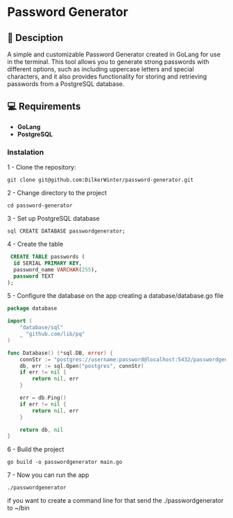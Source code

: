 # Password Generator

## 📖 Desciption


A simple and customizable Password Generator created in GoLang for use in the terminal. This tool allows you to generate strong passwords with different options, such as including uppercase letters and special characters, and it also provides functionality for storing and retrieving passwords from a PostgreSQL database.

## 💻 Requirements

- **GoLang**
- **PostgreSQL**

### Instalation

1 - Clone the repository:

```git clone git@github.com:DilkerWinter/password-generator.git ```

2 - Change directory to the project

```cd password-generator ```


3 - Set up PostgreSQL database

```sql CREATE DATABASE passwordgenerator; ```

4 - Create the table

```sql
 CREATE TABLE passwords (
  id SERIAL PRIMARY KEY,
  password_name VARCHAR(255),
  password TEXT
);
```

5 - Configure the database on the app creating a database/database.go file

```go 
package database

import (
	"database/sql"
	_ "github.com/lib/pq"
)

func Database() (*sql.DB, error) {
	connStr := "postgres://username:password@localhost:5432/passwordgenerator?sslmode=disable"
	db, err := sql.Open("postgres", connStr)
	if err != nil {
		return nil, err
	}

	err = db.Ping()
	if err != nil {
		return nil, err
	}

	return db, nil
}
```

6 - Build the project

```go build -o passwordgenerator main.go ```

7 - Now you can run the app

```./passwordgenerator```

if you want to create a command line for that send the ./passwordgenerator to ~/bin


